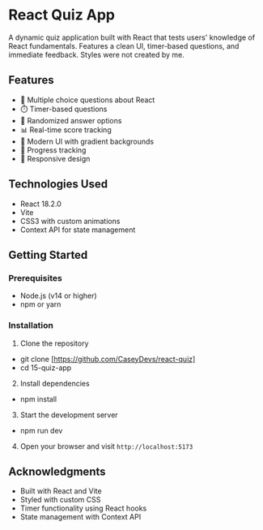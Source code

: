 # React Quiz App

A dynamic quiz application built with React that tests users' knowledge of React fundamentals. Features a clean UI, timer-based questions, and immediate feedback.
Styles were not created by me.

## Features

- 🎯 Multiple choice questions about React
- ⏱️ Timer-based questions
- 🔄 Randomized answer options
- 📊 Real-time score tracking
- 🎨 Modern UI with gradient backgrounds
- 🔄 Progress tracking
- 📱 Responsive design

## Technologies Used

- React 18.2.0
- Vite
- CSS3 with custom animations
- Context API for state management

## Getting Started

### Prerequisites

- Node.js (v14 or higher)
- npm or yarn

### Installation

1. Clone the repository
- git clone [https://github.com/CaseyDevs/react-quiz]
- cd 15-quiz-app

2. Install dependencies
- npm install

3. Start the development server
- npm run dev

4. Open your browser and visit `http://localhost:5173`

## Acknowledgments

- Built with React and Vite
- Styled with custom CSS
- Timer functionality using React hooks
- State management with Context API
